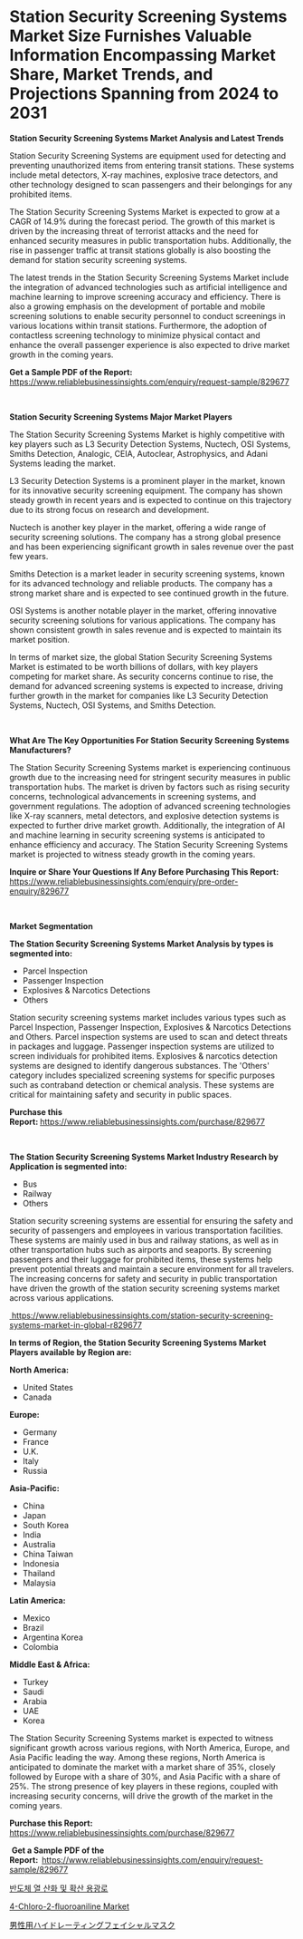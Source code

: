 <p><h1>Station Security Screening Systems Market Size Furnishes Valuable Information Encompassing Market Share, Market Trends, and Projections Spanning from 2024 to 2031</h1></p><p><strong>Station Security Screening Systems Market Analysis and Latest Trends</strong></p>
<p><p>Station Security Screening Systems are equipment used for detecting and preventing unauthorized items from entering transit stations. These systems include metal detectors, X-ray machines, explosive trace detectors, and other technology designed to scan passengers and their belongings for any prohibited items.</p><p>The Station Security Screening Systems Market is expected to grow at a CAGR of 14.9% during the forecast period. The growth of this market is driven by the increasing threat of terrorist attacks and the need for enhanced security measures in public transportation hubs. Additionally, the rise in passenger traffic at transit stations globally is also boosting the demand for station security screening systems.</p><p>The latest trends in the Station Security Screening Systems Market include the integration of advanced technologies such as artificial intelligence and machine learning to improve screening accuracy and efficiency. There is also a growing emphasis on the development of portable and mobile screening solutions to enable security personnel to conduct screenings in various locations within transit stations. Furthermore, the adoption of contactless screening technology to minimize physical contact and enhance the overall passenger experience is also expected to drive market growth in the coming years.</p></p>
<p><strong>Get a Sample PDF of the Report:&nbsp;</strong> <a href="https://www.reliablebusinessinsights.com/enquiry/request-sample/829677">https://www.reliablebusinessinsights.com/enquiry/request-sample/829677</a></p>
<p>&nbsp;</p>
<p><strong>Station Security Screening Systems Major Market Players</strong></p>
<p><p>The Station Security Screening Systems Market is highly competitive with key players such as L3 Security Detection Systems, Nuctech, OSI Systems, Smiths Detection, Analogic, CEIA, Autoclear, Astrophysics, and Adani Systems leading the market.</p><p>L3 Security Detection Systems is a prominent player in the market, known for its innovative security screening equipment. The company has shown steady growth in recent years and is expected to continue on this trajectory due to its strong focus on research and development.</p><p>Nuctech is another key player in the market, offering a wide range of security screening solutions. The company has a strong global presence and has been experiencing significant growth in sales revenue over the past few years.</p><p>Smiths Detection is a market leader in security screening systems, known for its advanced technology and reliable products. The company has a strong market share and is expected to see continued growth in the future.</p><p>OSI Systems is another notable player in the market, offering innovative security screening solutions for various applications. The company has shown consistent growth in sales revenue and is expected to maintain its market position.</p><p>In terms of market size, the global Station Security Screening Systems Market is estimated to be worth billions of dollars, with key players competing for market share. As security concerns continue to rise, the demand for advanced screening systems is expected to increase, driving further growth in the market for companies like L3 Security Detection Systems, Nuctech, OSI Systems, and Smiths Detection.</p></p>
<p>&nbsp;</p>
<p><strong>What Are The Key Opportunities For Station Security Screening Systems Manufacturers?</strong></p>
<p><p>The Station Security Screening Systems market is experiencing continuous growth due to the increasing need for stringent security measures in public transportation hubs. The market is driven by factors such as rising security concerns, technological advancements in screening systems, and government regulations. The adoption of advanced screening technologies like X-ray scanners, metal detectors, and explosive detection systems is expected to further drive market growth. Additionally, the integration of AI and machine learning in security screening systems is anticipated to enhance efficiency and accuracy. The Station Security Screening Systems market is projected to witness steady growth in the coming years.</p></p>
<p><strong>Inquire or Share Your Questions If Any Before Purchasing This Report:</strong> <a href="https://www.reliablebusinessinsights.com/enquiry/pre-order-enquiry/829677">https://www.reliablebusinessinsights.com/enquiry/pre-order-enquiry/829677</a></p>
<p>&nbsp;</p>
<p><strong>Market Segmentation</strong></p>
<p><strong>The Station Security Screening Systems Market Analysis by types is segmented into:</strong></p>
<p><ul><li>Parcel Inspection</li><li>Passenger Inspection</li><li>Explosives & Narcotics Detections</li><li>Others</li></ul></p>
<p><p>Station security screening systems market includes various types such as Parcel Inspection, Passenger Inspection, Explosives & Narcotics Detections and Others. Parcel inspection systems are used to scan and detect threats in packages and luggage. Passenger inspection systems are utilized to screen individuals for prohibited items. Explosives & narcotics detection systems are designed to identify dangerous substances. The 'Others' category includes specialized screening systems for specific purposes such as contraband detection or chemical analysis. These systems are critical for maintaining safety and security in public spaces.</p></p>
<p><strong>Purchase this Report:&nbsp;</strong><a href="https://www.reliablebusinessinsights.com/purchase/829677">https://www.reliablebusinessinsights.com/purchase/829677</a></p>
<p>&nbsp;</p>
<p><strong>The Station Security Screening Systems Market Industry Research by Application is segmented into:</strong></p>
<p><ul><li>Bus</li><li>Railway</li><li>Others</li></ul></p>
<p><p>Station security screening systems are essential for ensuring the safety and security of passengers and employees in various transportation facilities. These systems are mainly used in bus and railway stations, as well as in other transportation hubs such as airports and seaports. By screening passengers and their luggage for prohibited items, these systems help prevent potential threats and maintain a secure environment for all travelers. The increasing concerns for safety and security in public transportation have driven the growth of the station security screening systems market across various applications.</p></p>
<p><a href="https://www.reliablebusinessinsights.com/station-security-screening-systems-market-in-global-r829677">&nbsp;https://www.reliablebusinessinsights.com/station-security-screening-systems-market-in-global-r829677</a></p>
<p><strong>In terms of Region, the Station Security Screening Systems Market Players available by Region are:</strong></p>
<p>
    <p> <strong> North America: </strong>
        <ul>
            <li>United States</li>
            <li>Canada</li>
        </ul>
        </p> 
    <p> <strong> Europe: </strong>
        <ul>
            <li>Germany</li>
            <li>France</li>
            <li>U.K.</li>
            <li>Italy</li>
            <li>Russia</li>
        </ul>
        </p> 
    <p> <strong> Asia-Pacific: </strong>
        <ul>
            <li>China</li>
            <li>Japan</li>
            <li>South Korea</li>
            <li>India</li>
            <li>Australia</li>
            <li>China Taiwan</li>
            <li>Indonesia</li>
            <li>Thailand</li>
            <li>Malaysia</li>
        </ul>
        </p> 
    <p> <strong> Latin America: </strong>
        <ul>
            <li>Mexico</li>
            <li>Brazil</li>
            <li>Argentina Korea</li>
            <li>Colombia</li>
        </ul>
        </p> 
    <p> <strong> Middle East & Africa: </strong>
        <ul>
            <li>Turkey</li>
            <li>Saudi</li>
            <li>Arabia</li>
            <li>UAE</li>
            <li>Korea</li>
        </ul>
    </p>
    </p>
<p><p>The Station Security Screening Systems market is expected to witness significant growth across various regions, with North America, Europe, and Asia Pacific leading the way. Among these regions, North America is anticipated to dominate the market with a market share of 35%, closely followed by Europe with a share of 30%, and Asia Pacific with a share of 25%. The strong presence of key players in these regions, coupled with increasing security concerns, will drive the growth of the market in the coming years.</p></p>
<p><strong>Purchase this Report: </strong><a href="https://www.reliablebusinessinsights.com/purchase/829677">https://www.reliablebusinessinsights.com/purchase/829677</a></p>
<p>&nbsp;<strong>Get a Sample PDF of the Report:&nbsp;&nbsp;</strong><a href="https://www.reliablebusinessinsights.com/enquiry/request-sample/829677">https://www.reliablebusinessinsights.com/enquiry/request-sample/829677</a></p>
<p><strong></strong></p>
<p><p><a href="https://medium.com/@seanturner6262/%EB%B0%98%EB%8F%84%EC%B2%B4-%EC%97%B4%EC%82%B0%ED%99%94-%EB%B0%8F-%ED%99%95%EC%82%B0%EB%A1%9C-%EC%8B%9C%EC%9E%A5-%EC%A0%90%EC%9C%A0%EC%9C%A8-%EB%B3%80%ED%99%94-%EB%B0%8F-%EC%8B%9C%EC%9E%A5-%EC%84%B1%EC%9E%A5-%EC%B6%94%EC%84%B8-2024-2031-dd59bc27d2c0">반도체 열 산화 및 확산 용광로</a></p><p><a href="https://github.com/kufem1/Market-Research-Report-List-3/blob/main/4-chloro-2-fluoroaniline-market.md">4-Chloro-2-fluoroaniline Market</a></p><p><a href="https://github.com/TerrellConn/Market-Research-Report-List-1/blob/main/4693833104317.md">男性用ハイドレーティングフェイシャルマスク</a></p></p>